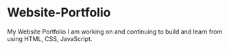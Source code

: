 # Website-Portfolio
My Website Portfolio I am working on and continuing to build and learn from using HTML, CSS, JavaScript.
